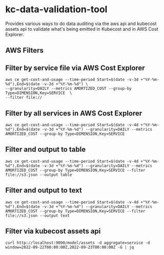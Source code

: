 # kc-data-validation-tool

Provides various ways to do data auditing via the aws api and kubecost assets api to validate what's being emitted in Kubecost and in AWS Cost Explorer.

## AWS Filters

## Filter by service file via AWS Cost Explorer
```
aws ce get-cost-and-usage --time-period Start=$(date -v-3d +"%Y-%m-%d"),End=$(date -v-2d +"%Y-%m-%d") \
--granularity=DAILY --metrics AMORTIZED_COST --group-by Type=DIMENSION,Key=SERVICE  \
--filter file://
```
## Filter by all services in AWS Cost Explorer
```
aws ce get-cost-and-usage --time-period Start=$(date -v-4d +"%Y-%m-%d"),End=$(date -v-3d +"%Y-%m-%d") --granularity=DAILY --metrics AMORTIZED_COST --group-by Type=DIMENSION,Key=SERVICE 

```
## Filter and output to table
```
aws ce get-cost-and-usage --time-period Start=$(date -v-4d +"%Y-%m-%d"),End=$(date -v-3d +"%Y-%m-%d") --granularity=DAILY --metrics AMORTIZED_COST --group-by Type=DIMENSION,Key=SERVICE --filter file://s3.json --output table
```
## Filter and output to text
```
aws ce get-cost-and-usage --time-period Start=$(date -v-4d +"%Y-%m-%d"),End=$(date -v-3d +"%Y-%m-%d") --granularity=DAILY --metrics AMORTIZED_COST --group-by Type=DIMENSION,Key=SERVICE --filter file://s3.json --output text
```
## Filter via kubecost assets api

```
curl http://localhost:9090/model/assets -d aggregate=service -d window=2022-09-22T00:00:00Z,2022-09-23T00:00:00Z -G | jq
```
